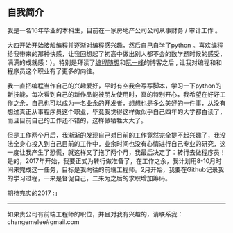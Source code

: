 ## 自我简介
我是一名16年毕业的本科生，目前在一家房地产公司公司从事财务 / 审计工作 。

大四开始开始接触编程并逐渐对编程感兴趣，然后自己自学了python 。喜欢编程给我带来的那种快感，让我回想起了初高中做出别人都不会的数学题时候的感受，满满的成就感：）。特别是拜读了[编程随想](https://program-think.blogspot.com)和[阮一峰](http://www.ruanyifeng.com/blog/)的博客之后 , 让我对编程和和程序员这个职业有了更多的向往。

我一直把编程当作自己的兴趣爱好，平时有空我会写写脚本，学习一下python的新技能，每次看到自己的新作品能被朋友使用时，真的特别开心，我希望在好好工作之余，自己也可以成为一名业余的开发者，想想也是多么美好的一件事，从没有想过真正从事程序员这个职业，毕竟我觉得这样做似乎自己四年的大学都白读了，而且目前自己的工作还不错的，这样做牺牲太大了。

但是工作两个月后，我渐渐的发现自己对目前的工作竟然完全提不起兴趣了，我没法全身心投入到自己目前的工作中，业余时间也没有心情进行自己专业的研究，这一度让我产生了恐慌，就这样又了拖了两个月，我最后决定了：转行去做程序员！是的，2017年开始，我要正式为转行做准备了，在工作之余，我计划用8-10月时间来完成这一任务，目标是我向往的前端工程师。2月开始，我要在Github记录我的学习过程，一来是督促自己，二来为之后的求职增加筹码。

期待充实的2017 :」

---
如果贵公司有前端工程师的职位，并且对我有兴趣的，请联系我：changemelee#gmail.com



